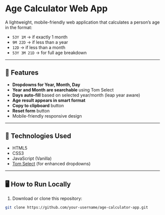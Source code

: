 # Age Calculator Web App

A lightweight, mobile-friendly web application that calculates a person’s age in the format:

- `53Y 1M` → if exactly 1 month
- `9M 22D` → if less than a year
- `12D` → if less than a month
- `53Y 3M 21D` → for full age breakdown

---

## 🌟 Features

- **Dropdowns for Year, Month, Day**
- **Year and Month are searchable** using Tom Select
- **Days auto-fill** based on selected year/month (leap year aware)
- **Age result appears in smart format**
- **Copy to clipboard** button
- **Reset form** button
- Mobile-friendly responsive design

---

## 🔧 Technologies Used

- HTML5
- CSS3
- JavaScript (Vanilla)
- [Tom Select](https://tom-select.js.org/) (for enhanced dropdowns)

---

## 🖥️ How to Run Locally

1. Download or clone this repository:

```bash
git clone https://github.com/your-username/age-calculator-app.git
